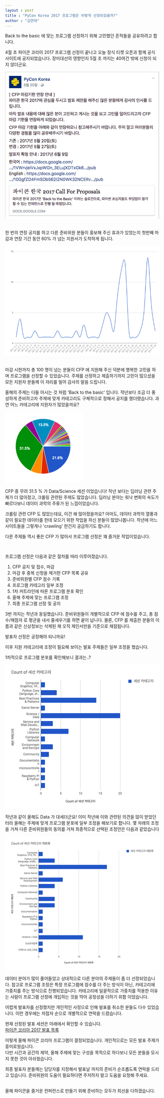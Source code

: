 ```yaml
---
layout : post
title : "PyCon Korea 2017 프로그램은 어떻게 선정되었을까?"
author : "김연태"
---
```


Back to the basic 에 맞는 프로그램 선정하기 위해 고민했던 흔적들을 공유하려고 합니다.

4월 초 파이콘 코리아 2017 프로그램 선정이 끝나고 오늘 정식 티켓 오픈과 함께 공식 사이트에 공지되었습니다.
장미대선의 영향인지 5월 초 까지는 40여건 밖에 신청이 되지 않더군요.


![이대로는 심사하기에 무리](/assets/2017/2017-07-31-cfp.png)  

한 번의 연장 공지를 하고 다른 준비위원 분들이 홍보해 주신 효과가 있었는지 첫번째 마감과 연장 기간 동안 60% 가 넘는 지원서가 도착하게 됩니다.


![역시 한국인은 마감에 강한..](/assets/2017/2017-07-31-cfp-graph.png)  

마감 시한까지 총 100 명이 넘는 분들이 CFP 에 지원해 주신 덕분에 행복한 고민을 하며 프로그램을 선정할 수 있었습니다.
주제를 선정하고 제출하기까지 고민이 많으셨을 모든 지원자 분들께 이 자리를 빌어 감사의 말씀 드립니다.

올해의 주제는 다들 아시는 것 처럼 'Back to the basic' 입니다.
작년보다 조금 더 풍성하게 준비하고자 주제에 맞게 카테고리도 구체적으로 정해서 공지를 했더랬습니다.
과연 어느 카테고리에 지원자가 많았을까요?


![녹색 파이의 정체는?](/assets/2017/2017-07-31-cfp-pie.png)  

CFP 중 무려 31.5 % 가 Data/Science 세션 이었습니다! 작년 보다는 딥러닝 관련 주제가 더 많아졌고, 크롤링 관련된 주제도 많았습니다.
딥러닝 분야는 워낙 변화의 속도가 빠르다보니 데이터 과학의 주류가 된 느낌이었습니다.

크롤링 관련 CFP 도 많았는데요, 이건 왜 많아졌을까요?
아마도, 데이터 과학의 열풍과 같이 필요한 데이터를 한데 모으기 위한 작업을 하신 분들이 많았나봅니다.
작년에 어느 사이트들을 그렇게나 'crawling' 한건지 궁금하기도 합니다.

다른 주제들 역시 좋은 CFP 가 많아서 프로그램 선정은 꽤 즐거운 작업이었습니다.

<br/>

프로그램 선정은 다음과 같은 절차를 따라 이루어졌습니다.


1. CFP 공지 및 접수, 마감
2. 마감 후 중복 신청을 제거한 CFP 목록 공유
3. 준비위원별 CFP 점수 기록
4. 프로그램 카테고리 일부 조정
5. 1차 커트라인에 따른 프로그램 분포 확인
6. 올해 주제에 맞는 프로그램 조정
7. 최종 프로그램 선정 및 공지


3번 까지는 작년과 동일했습니다. 준비위원들이 개별적으로 CFP 에 점수를 주고, 총 점수/채점자 로 평균을 내서 줄세우기를 하면 끝이 납니다. 
물론, CFP 를 제출한 분들의 이름과 같은 신상정보는 삭제된 채 오직 제인서만을 기준으로 채점됩니다.  

발표자 선정은 공정해야 되니까요!  

이후 지원 카테고리에 조정이 필요해 보이는 발표 주제들은 일부 조정을 했습니다.

1차적으로 프로그램 분포를 확인해보니 결과는..?


![첫번째 리뷰](/assets/2017/2017-07-31-review-1.png)

작년과 같이 올해도 Data 가 대세더군요!
이미 작년에 이와 관련된 의견을 많이 받았던 터라 올해는 주제에 맞게 프로그램 분포에 일부 조정을 해보기로 합니다.
몇 차례의 조정을 거쳐 다른 준비위원들의 동의를 거쳐 최종적으로 선택된 조정안은 다음과 같았습니다


![첫번째 리뷰](/assets/2017/2017-07-31-review-2.png)

데이터 분야가 많이 줄어들었고 상대적으로 다른 분야의 주제들이 좀 더 선정되었습니다.
참고로 프로그램 조정은 특정 프로그램에 점수를 더 주는 방식이 아닌, 카테고리에 가중치를 주는 방식으로 진행되었습니다.
카테고리에 일괄적으로 가중치를 적용한 이유는 사람이 프로그램 선정에 개입하는 것을 막아 공정성을 더하기 위함 이었습니다.

어렵게 발표자를 선정했지만 개인적인 사정으로 인해 발표를 취소한 분들도 다수 있었습니다.
이런 경우에는 차점자 순으로 개별적으로 연락을 드렸습니다.

현재 선정된 발표 세션은 아래에서 확인할 수 있습니다.  
[파이콘 코리아 2017 발표 목록](https://www.pycon.kr/2017/program/list/)


이렇게 올해 파이콘 코리아 프로그램이 결정되었습니다. 개인적으로는 모든 발표 주제가 흥미로웠습니다.  
다만 시간과 공간의 제약, 올해 주제에 맞는 구성을 목적으로 하다보니 모든 분들을 모시지 못한 것이 아쉬웠습니다.  

최종 발표자 분들께는 담당자를 지정해서 발표날 까지의 준비가 순조롭도록 연락을 드리고 있습니다.
준비위원의 도움이 필요하다면 주저하지 말고 도움을 요청해 주세요.

<br>
올해 파이콘을 즐거운 컨퍼런스로 만들기 위해 준비하는 모두가 최선을 다하겠습니다.
